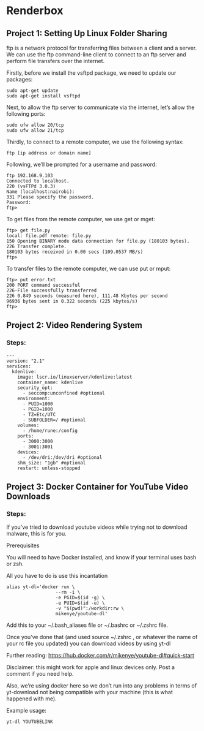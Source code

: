# Renderbox

## Project 1: Setting Up Linux Folder Sharing

ftp is a network protocol for transferring files between a client and a server. We can use the ftp command-line client to connect to an ftp server and perform file transfers over the internet.

Firstly, before we install the vsftpd package, we need to update our packages:

```
sudo apt-get update
sudo apt-get install vsftpd
```

Next, to allow the ftp server to communicate via the internet, let’s allow the following ports:

```
sudo ufw allow 20/tcp
sudo ufw allow 21/tcp
```

Thirdly, to connect to a remote computer, we use the following syntax:

```
ftp [ip address or domain name]
```

Following, we’ll be prompted for a username and password:

```
ftp 192.168.9.103
Connected to localhost.
220 (vsFTPd 3.0.3)
Name (localhost:nairobi): 
331 Please specify the password.
Password: 
ftp>
```

To get files from the remote computer, we use get or mget:

```
ftp> get file.py
local: file.pdf remote: file.py
150 Opening BINARY mode data connection for file.py (180103 bytes).
226 Transfer complete.
180103 bytes received in 0.00 secs (109.0537 MB/s)
ftp>
```

To transfer files to the remote computer, we can use put or mput:

```
ftp> put error.txt
200 PORT command successful
226-File successfully transferred
226 0.849 seconds (measured here), 111.48 Kbytes per second
96936 bytes sent in 0.322 seconds (225 kbytes/s)
ftp>
```

## Project 2: Video Rendering System

### Steps:

```
---
version: "2.1"
services:
  kdenlive:
    image: lscr.io/linuxserver/kdenlive:latest
    container_name: kdenlive
    security_opt:
      - seccomp:unconfined #optional
    environment:
      - PUID=1000
      - PGID=1000
      - TZ=Etc/UTC
      - SUBFOLDER=/ #optional
    volumes:
      - /home/rune:/config
    ports:
      - 3000:3000
      - 3001:3001
    devices:
      - /dev/dri:/dev/dri #optional
    shm_size: "1gb" #optional
    restart: unless-stopped
```

## Project 3: Docker Container for YouTube Video Downloads

### Steps:

If you’ve tried to download youtube videos while trying not to download malware, this is for you.

Prerequisites

You will need to have Docker installed, and know if your terminal uses bash or zsh.

All you have to do is use this incantation

```
alias yt-dl='docker run \
                  --rm -i \
                  -e PGID=$(id -g) \
                  -e PUID=$(id -u) \
                  -v "$(pwd)":/workdir:rw \
                  mikenye/youtube-dl'
```
Add this to your ~/.bash_aliases file or ~/.bashrc or ~/.zshrc file.

Once you’ve done that (and used source ~/.zshrc , or whatever the name of your rc file you updated) you can download videos by using yt-dl <youtube-url>

Further reading: https://hub.docker.com/r/mikenye/youtube-dl#quick-start

Disclaimer: this might work for apple and linux devices only. Post a comment if you need help.

Also, we’re using docker here so we don’t run into any problems in terms of yt-download not being compatible with your machine (this is what happened with me).

Example usage:

```
yt-dl YOUTUBELINK
```